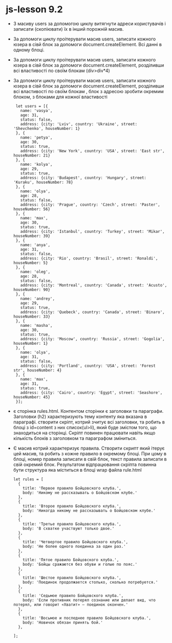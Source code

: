 # js-lesson 9.2

- З масиву users за допомогою циклу витягнути адреси користувачів і записати (скопіювати) їх в інший порожній масив.
- За допомоги циклу проітерувати  масив users, записати кожного юзера в сівй блок за допомоги document.createElement. Всі данні в одному блоці.
- За допомоги циклу проітерувати  масив users, записати кожного юзера в сівй блок за допомоги document.createElement, розділивши всі властивості по своїм блокам (div>div*4)
- За допомоги циклу проітерувати  масив users, записати кожного юзера в сівй блок за допомоги document.createElement, розділивши всі властивості по своїм блокам , блок з адресою зробити окремим блоком, з блоками для кожної властивості

       let users = [{
         name: 'vasya',
         age: 31,
         status: false,
         address: {city: 'Lviv', country: 'Ukraine', street: 'Shevchenko', houseNumber: 1}
       }, {
         name: 'petya',
         age: 30,
         status: true,
         address: {city: 'New York', country: 'USA', street: 'East str', houseNumber: 21}
       }, {
         name: 'kolya',
         age: 29,
         status: true,
         address: {city: 'Budapest', country: 'Hungary', street: 'Kuraku', houseNumber: 78}
       }, {
         name: 'olya',
         age: 28,
         status: false,
         address: {city: 'Prague', country: 'Czech', street: 'Paster', houseNumber: 56}
       }, {
         name: 'max',
         age: 30,
         status: true,
         address: {city: 'Istanbul', country: 'Turkey', street: 'Mikar', houseNumber: 39}
       }, {
         name: 'anya',
         age: 31,
         status: false,
         address: {city: 'Rio', country: 'Brasil', street: 'Ronaldi', houseNumber: 5}
       }, {
         name: 'oleg',
         age: 28,
         status: false,
         address: {city: 'Montreal', country: 'Canada', street: 'Acusto', houseNumber: 90}
       }, {
         name: 'andrey',
         age: 29,
         status: true,
         address: {city: 'Quebeck', country: 'Canada', street: 'Binaro', houseNumber: 33}
       }, {
         name: 'masha',
         age: 30,
         status: true,
         address: {city: 'Moscow', country: 'Russia', street: 'Gogolia', houseNumber: 1}
       }, {
         name: 'olya',
         age: 31,
         status: false,
         address: {city: 'Portland', country: 'USA', street: 'Forest str', houseNumber: 4}
       }, {
         name: 'max',
         age: 31,
         status: true,
         address: {city: 'Cairo', country: 'Egypt', street: 'Seashore', houseNumber: 45}
       }];

- є сторінка rules.html. Контентом сторінки є заголовки та параграфи. Заголовки (h2) характеризують тему контенту яка вказана в параграфі.
  створити скріпт, котрий зчитує всі заголовки, та робить в блоці з id=content з них список(ul>li), який буде змістом того, що знаходиться на сторінці.
  Скріпт повинен працювати навіть якщо кількість блоків з заголовком та параграфом зміниться.


- Є масив котрий характеризує правила. Створити скрипт який ітерує цей масив, та робить з кожне правило в окремому блоці.
При цому в блоці, номер правила записати в свій блок, текст правила записати в свій окремий блок.
Результатом відпрацювання скріпта повинна бути структура яка міститься в блоці wrap файла rule.html

      let rules = [
        {
          title: 'Первое правило Бойцовского клуба.',
          body: 'Никому не рассказывать о Бойцовском клубе.'
        },
        {
          title: 'Второе правило Бойцовского клуба.',
          body: 'Никогда никому не рассказывать о Бойцовском клубе.'
        },
        {
          title: 'Третье правило Бойцовского клуба.',
          body: 'В схватке участвуют только двое.'
        },
        {
          title: 'Четвертое правило Бойцовского клуба.',
          body: 'Не более одного поединка за один раз.'
        },
        {
          title: 'Пятое правило Бойцовского клуба.',
          body: 'Бойцы сражаются без обуви и голые по пояс.'
        },
        {
          title: 'Шестое правило Бойцовского клуба.',
          body: 'Поединок продолжается столько, сколько потребуется.'
        },
        {
          title: 'Седьмое правило Бойцовского клуба.',
          body: 'Если противник потерял сознание или делает вид, что потерял, или говорит «Хватит» — поединок окончен.'
        },
        {
          title: 'Восьмое и последнее правило Бойцовского клуба.',
          body: 'Новичок обязан принять бой.'
        },

      ];
